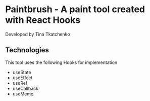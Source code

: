 # Paintbrush - A paint tool created with React Hooks
Developed by Tina Tkatchenko

<h2> Technologies </h2>
This tool uses the following Hooks for implementation <br/>
<ul>
<li>useState</li>
<li>useEffect</li>
<li>useRef</li>
<li>useCallback</li>
<li>useMemo</li>
</ul>